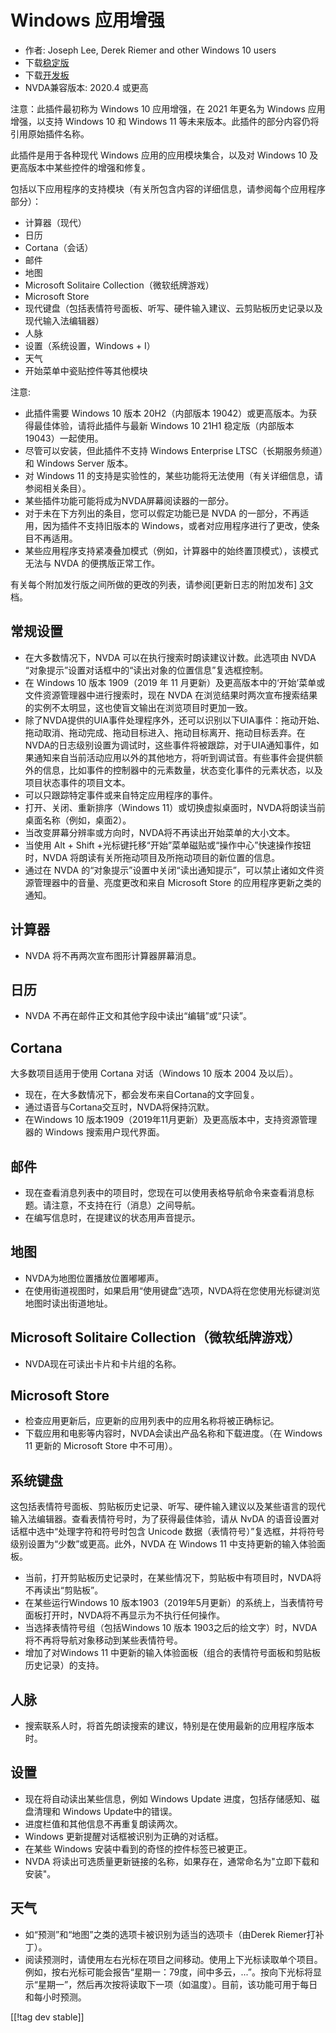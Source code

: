 # Windows 应用增强 #

* 作者: Joseph Lee, Derek Riemer and other Windows 10 users
* 下载[稳定版][1]
* 下载[开发板][2]
* NVDA兼容版本: 2020.4 或更高

注意：此插件最初称为 Windows 10 应用增强，在 2021 年更名为 Windows 应用增强，以支持 Windows 10 和 Windows
11 等未来版本。此插件的部分内容仍将引用原始插件名称。

此插件是用于各种现代 Windows 应用的应用模块集合，以及对 Windows 10 及更高版本中某些控件的增强和修复。

包括以下应用程序的支持模块（有关所包含内容的详细信息，请参阅每个应用程序部分）：

* 计算器（现代）
* 日历
* Cortana（会话）
* 邮件
* 地图
* Microsoft Solitaire Collection（微软纸牌游戏）
* Microsoft Store
* 现代键盘（包括表情符号面板、听写、硬件输入建议、云剪贴板历史记录以及现代输入法编辑器）
* 人脉
* 设置（系统设置，Windows + I）
* 天气
* 开始菜单中瓷贴控件等其他模块

注意:

* 此插件需要 Windows 10 版本 20H2（内部版本 19042）或更高版本。为获得最佳体验，请将此插件与最新 Windows 10 21H1
  稳定版（内部版本 19043）一起使用。
* 尽管可以安装，但此插件不支持 Windows Enterprise LTSC（长期服务频道）和 Windows Server 版本。
* 对 Windows 11 的支持是实验性的，某些功能将无法使用（有关详细信息，请参阅相关条目）。
* 某些插件功能可能将成为NVDA屏幕阅读器的一部分。
* 对于未在下方列出的条目，您可以假定功能已是 NVDA 的一部分，不再适用，因为插件不支持旧版本的
  Windows，或者对应用程序进行了更改，使条目不再适用。
* 某些应用程序支持紧凑叠加模式（例如，计算器中的始终置顶模式），该模式无法与 NVDA 的便携版正常工作。

有关每个附加发行版之间所做的更改的列表，请参阅[更新日志的附加发布] [3]文档。

## 常规设置

* 在大多数情况下，NVDA 可以在执行搜索时朗读建议计数。此选项由 NVDA “对象提示”设置对话框中的“读出对象的位置信息”复选框控制。
* 在 Windows 10 版本 1909（2019 年 11 月更新）及更高版本中的‘开始’菜单或文件资源管理器中进行搜索时，现在 NVDA
  在浏览结果时两次宣布搜索结果的实例不太明显，这也使盲文输出在浏览项目时更加一致。
* 除了NVDA提供的UIA事件处理程序外，还可以识别以下UIA事件：拖动开始、拖动取消、拖动完成、拖动目标进入、拖动目标离开、拖动目标丢弃。在NVDA的日志级别设置为调试时，这些事件将被跟踪，对于UIA通知事件，如果通知来自当前活动应用以外的其他地方，将听到调试音。有些事件会提供额外的信息，比如事件的控制器中的元素数量，状态变化事件的元素状态，以及项目状态事件的项目文本。
* 可以只跟踪特定事件或来自特定应用程序的事件。
* 打开、关闭、重新排序（Windows 11）或切换虚拟桌面时，NVDA将朗读当前桌面名称（例如，桌面2）。
* 当改变屏幕分辨率或方向时，NVDA将不再读出开始菜单的大小文本。
* 当使用 Alt + Shift +光标键托移“开始”菜单磁贴或“操作中心”快速操作按钮时，NVDA 将朗读有关所拖动项目及所拖动项目的新位置的信息。
* 通过在 NVDA 的“对象提示”设置中关闭“读出通知提示”，可以禁止诸如文件资源管理器中的音量、亮度更改和来自 Microsoft Store
  的应用程序更新之类的通知。

## 计算器

* NVDA 将不再两次宣布图形计算器屏幕消息。

## 日历

* NVDA 不再在邮件正文和其他字段中读出“编辑”或“只读”。

## Cortana

大多数项目适用于使用 Cortana 对话（Windows 10 版本 2004 及以后）。

* 现在，在大多数情况下，都会发布来自Cortana的文字回复。
* 通过语音与Cortana交互时，NVDA将保持沉默。
* 在Windows 10 版本1909（2019年11月更新）及更高版本中，支持资源管理器的 Windows 搜索用户现代界面。

## 邮件

* 现在查看消息列表中的项目时，您现在可以使用表格导航命令来查看消息标题。请注意，不支持在行（消息）之间导航。
* 在编写信息时，在提建议的状态用声音提示。

## 地图

* NVDA为地图位置播放位置嘟嘟声。
* 在使用街道视图时，如果启用“使用键盘”选项，NVDA将在您使用光标键浏览地图时读出街道地址。

## Microsoft Solitaire Collection（微软纸牌游戏）

* NVDA现在可读出卡片和卡片组的名称。

## Microsoft Store

* 检查应用更新后，应更新的应用列表中的应用名称将被正确标记。
* 下载应用和电影等内容时，NVDA会读出产品名称和下载进度。（在 Windows 11 更新的 Microsoft Store 中不可用）。

## 系统键盘

这包括表情符号面板、剪贴板历史记录、听写、硬件输入建议以及某些语言的现代输入法编辑器。查看表情符号时，为了获得最佳体验，请从 NvDA
的语音设置对话框中选中“处理字符和符号时包含 Unicode 数据（表情符号）”复选框，并将符号级别设置为“少数”或更高。此外，NVDA 在
Windows 11 中支持更新的输入体验面板。

* 当前，打开剪贴板历史记录时，在某些情况下，剪贴板中有项目时，NVDA将不再读出“剪贴板”。
* 在某些运行Windows 10 版本1903（2019年5月更新）的系统上，当表情符号面板打开时，NVDA将不再显示为不执行任何操作。
* 当选择表情符号组（包括Windows 10 版本 1903之后的绘文字）时，NVDA 将不再将导航对象移动到某些表情符号。
* 增加了对Windows 11 中更新的输入体验面板（组合的表情符号面板和剪贴板历史记录）的支持。

## 人脉

* 搜索联系人时，将首先朗读搜索的建议，特别是在使用最新的应用程序版本时。

## 设置

* 现在将自动读出某些信息，例如 Windows Update 进度，包括存储感知、磁盘清理和 Windows Update中的错误。
* 进度栏值和其他信息不再重复朗读两次。
* Windows 更新提醒对话框被识别为正确的对话框。
* 在某些 Windows 安装中看到的奇怪的控件标签已被更正。
* NVDA 将读出可选质量更新链接的名称，如果存在，通常命名为"立即下载和安装"。

## 天气

* 如“预测”和“地图”之类的选项卡被识别为适当的选项卡（由Derek Riemer打补丁）。
* 阅读预测时，请使用左右光标在项目之间移动。使用上下光标读取单个项目。例如，按右光标可能会报告“星期一：79度，间中多云，...”。按向下光标将显示“星期一”，然后再次按将读取下一项（如温度）。目前，该功能可用于每日和每小时预测。

[[!tag dev stable]]

[1]: https://addons.nvda-project.org/files/get.php?file=w10

[2]: https://addons.nvda-project.org/files/get.php?file=w10-dev

[3]: https://github.com/josephsl/wintenapps/wiki/w10changelog
